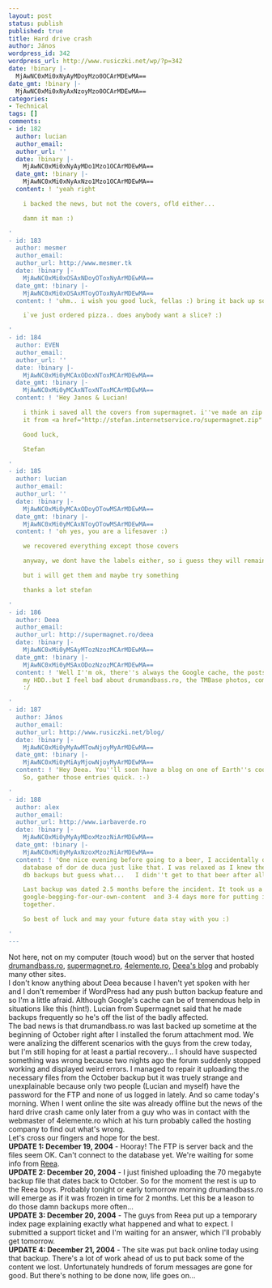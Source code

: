 ```yaml
---
layout: post
status: publish
published: true
title: Hard drive crash
author: János
wordpress_id: 342
wordpress_url: http://www.rusiczki.net/wp/?p=342
date: !binary |-
  MjAwNC0xMi0xNyAyMDoyMzo0OCArMDEwMA==
date_gmt: !binary |-
  MjAwNC0xMi0xNyAxNzoyMzo0OCArMDEwMA==
categories:
- Technical
tags: []
comments:
- id: 182
  author: lucian
  author_email: 
  author_url: ''
  date: !binary |-
    MjAwNC0xMi0xNyAyMDo1Mzo1OCArMDEwMA==
  date_gmt: !binary |-
    MjAwNC0xMi0xNyAxNzo1Mzo1OCArMDEwMA==
  content: ! 'yeah right

    i backed the news, but not the covers, ofld either...

    damn it man :)

'
- id: 183
  author: mesmer
  author_email: 
  author_url: http://www.mesmer.tk
  date: !binary |-
    MjAwNC0xMi0xOSAxNDoyOToxNyArMDEwMA==
  date_gmt: !binary |-
    MjAwNC0xMi0xOSAxMToyOToxNyArMDEwMA==
  content: ! 'uhm.. i wish you good luck, fellas :) bring it back up soon!

    i`ve just ordered pizza.. does anybody want a slice? :)

'
- id: 184
  author: EVEN
  author_email: 
  author_url: ''
  date: !binary |-
    MjAwNC0xMi0yMCAxODoxNToxMCArMDEwMA==
  date_gmt: !binary |-
    MjAwNC0xMi0yMCAxNToxNToxMCArMDEwMA==
  content: ! 'Hey Janos & Lucian!

    i think i saved all the covers from supermagnet. i''ve made an zip & you can download
    it from <a href="http://stefan.internetservice.ro/supermagnet.zip" rel="nofollow">http://stefan.internetservice.ro/supermagnet.zip</a>

    Good luck,

    Stefan

'
- id: 185
  author: lucian
  author_email: 
  author_url: ''
  date: !binary |-
    MjAwNC0xMi0yMCAxODoyOTowMSArMDEwMA==
  date_gmt: !binary |-
    MjAwNC0xMi0yMCAxNToyOTowMSArMDEwMA==
  content: ! 'oh yes, you are a lifesaver :)

    we recovered everything except those covers

    anyway, we dont have the labels either, so i guess they will remain lost

    but i will get them and maybe try something

    thanks a lot stefan

'
- id: 186
  author: Deea
  author_email: 
  author_url: http://supermagnet.ro/deea
  date: !binary |-
    MjAwNC0xMi0yMSAyMTozNzozMCArMDEwMA==
  date_gmt: !binary |-
    MjAwNC0xMi0yMSAxODozNzozMCArMDEwMA==
  content: ! 'Well I''m ok, there''s always the Google cache, the posts I saved on
    my HDD..but I feel bad about drumandbass.ro, the TMBase photos, comments, everything
    :/

'
- id: 187
  author: János
  author_email: 
  author_url: http://www.rusiczki.net/blog/
  date: !binary |-
    MjAwNC0xMi0yMyAwMTowNjoyMyArMDEwMA==
  date_gmt: !binary |-
    MjAwNC0xMi0yMiAyMjowNjoyMyArMDEwMA==
  content: ! 'Hey Deea. You''ll soon have a blog on one of Earth''s coolest hosts...
    So, gather those entries quick. :-)

'
- id: 188
  author: alex
  author_email: 
  author_url: http://www.iarbaverde.ro
  date: !binary |-
    MjAwNC0xMi0yMyAyMDoxMzozNiArMDEwMA==
  date_gmt: !binary |-
    MjAwNC0xMi0yMyAxNzoxMzozNiArMDEwMA==
  content: ! 'One nice evening before going to a beer, I accidentally deleted the
    database of dor de duca just like that. I was relaxed as I knew there where nightly
    db backups but guess what...   I didn''t get to that beer after all :)

    Last backup was dated 2.5 months before the incident. It took us a weekend of
    google-begging-for-our-own-content  and 3-4 days more for putting it all back
    together.

    So best of luck and may your future data stay with you :)

'
---
```

<p>Not here, not on my computer (touch wood) but on the server that hosted <a href="http://www.drumandbass.ro">drumandbass.ro</a>, <a href="http://www.supermagnet.ro">supermagnet.ro</a>, <a href="http://www.4elemente.ro">4elemente.ro</a>, <a href="http://www.supermagnet.ro/deea/">Deea's blog</a> and probably many other sites.<br />
I don't know anything about Deea because I haven't yet spoken with her and I don't remember if WordPress had any push button backup feature and so I'm a little afraid. Although Google's cache can be of tremendous help in situations like this (hint!). Lucian from Supermagnet said that he made backups frequently so he's off the list of the badly affected.<br />
The bad news is that drumandbass.ro was last backed up sometime at the beginning of October right after I installed the forum attachment mod. We were analizing the different scenarios with the guys from the crew today, but I'm still hoping for at least a partial recovery... I should have suspected something was wrong because two nights ago the forum suddenly stopped working and displayed weird errors. I managed to repair it uploading the necessary files from the October backup but it was truely strange and unexplainable because only two people (Lucian and myself) have the password for the FTP and none of us logged in lately. And so came today's morning. When I went online the site was already offline but the news of the hard drive crash came only later from a guy who was in contact with the webmaster of 4elemente.ro which at his turn probably called the hosting company to find out what's wrong.<br />
Let's cross our fingers and hope for the best.<br />
<b>UPDATE 1: December 19, 2004</b> - Hooray! The FTP is server back and the files seem OK. Can't connect to the database yet. We're waiting for some info from <a href="http://www.reea.net">Reea</a>.<br />
<b>UPDATE 2: December 20, 2004</b> - I just finished uploading the 70 megabyte backup file that dates back to October. So for the moment the rest is up to the Reea boys. Probably tonight or early tomorrow morning drumandbass.ro will emerge as if it was frozen in time for 2 months. Let this be a leason to do those damn backups more often...<br />
<b>UPDATE 3: December 20, 2004</b> - The guys from Reea put up a temporary index page explaining exactly what happened and what to expect. I submitted a support ticket and I'm waiting for an answer, which I'll probably get tomorrow.<br />
<b>UPDATE 4: December 21, 2004</b> - The site was put back online today using that backup. There's a lot of work ahead of us to put back some of the content we lost. Unfortunately hundreds of forum messages are gone for good. But there's nothing to be done now, life goes on...</p>
